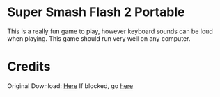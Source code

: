 # Super Smash Flash 2 Portable

This is a really fun game to play, however keyboard sounds can be loud when playing.
This game should run very well on any computer.

# Credits
Original Download: [Here](https://www.supersmashflash.com/play/ssf2/downloads/)
If blocked, go [here](https://docs.google.com/file/d/0B7iLszhBEuNaQUFiMWVmb2hSdEU/edit?resourcekey=0-jmbrRtahslBlTYw6Iebnuw)
